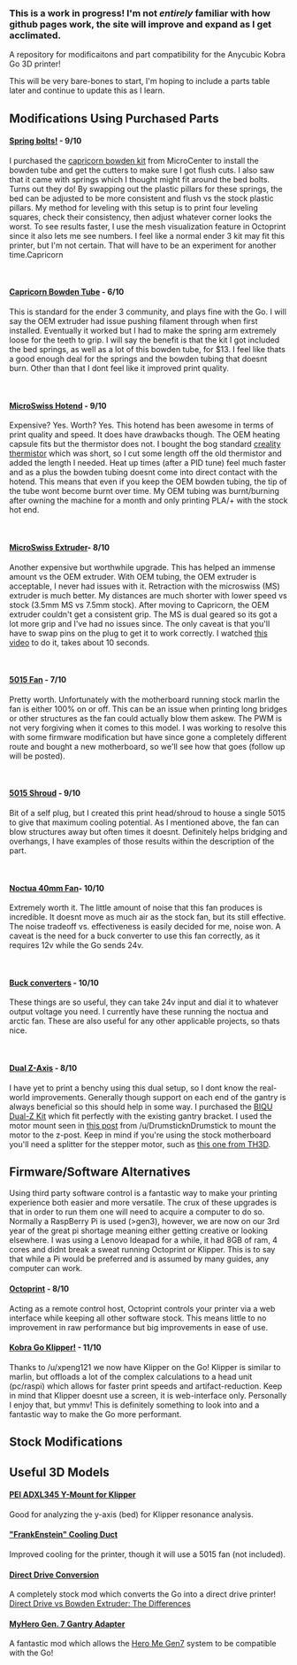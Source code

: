 ### This is a work in progress! I'm not *entirely* familiar with how github pages work, the site will improve and expand as I get acclimated.

A repository for modificaitons and part compatibility for the Anycubic Kobra Go 3D printer!

This will be very bare-bones to start, I'm hoping to include a parts table later and continue to update this as I learn.

## Modifications Using Purchased Parts
#### [Spring bolts!](https://i.imgur.com/kQP23Cj.jpg) \- 9/10

I purchased the [capricorn bowden kit](https://www.microcenter.com/product/659621/Capricorn_Bowden_Tube_Kit_for_Ender_3-3_Pro-3_V2-Ender_5_Series-CR_10_Series) from MicroCenter to install the bowden tube and get the cutters to make sure I got flush cuts. I also saw that it came with springs which I thought might fit around the bed bolts. Turns out they do! By swapping out the plastic pillars for these springs, the bed can be adjusted to be more consistent and flush vs the stock plastic pillars. My method for leveling with this setup is to print four leveling squares, check their consistency, then adjust whatever corner looks the worst. To see results faster, I use the mesh visualization feature in Octoprint since it also lets me see numbers. I feel like a normal ender 3 kit may fit this printer, but I'm not certain. That will have to be an experiment for another time.Capricorn

&#x200B;

#### [Capricorn Bowden Tube](https://www.microcenter.com/product/625642/creality-capricorn-1-meter-bowden-ptfe-tube-(without-pneumatic-connector)) \- 6/10

This is standard for the ender 3 community, and plays fine with the Go. I will say the OEM extruder had issue pushing filament through when first installed. Eventually it worked but I had to make the spring arm extremely loose for the teeth to grip. I will say the benefit is that the kit I got included the  bed springs, as well as a lot of this bowden tube, for $13. I feel like thats a good enough deal for the springs and the bowden tubing that doesnt burn. Other than that I dont feel like it improved print quality.

&#x200B;

#### [MicroSwiss Hotend](https://smile.amazon.com/dp/B0789V2D7C?psc=1&ref=ppx_yo2ov_dt_b_product_details) \- 9/10

Expensive? Yes. Worth? Yes. This hotend has been awesome in terms of print quality and speed. It does have drawbacks though. The OEM heating capsule fits but the thermistor does not. I bought the bog standard [creality thermistor](https://www.microcenter.com/product/625641/Ender-3_Pro_Hotend_Thermistor) which was short, so I cut some length off the old thermistor and added the length I needed. Heat up times (after a PID tune) feel much faster and as a plus the bowden tubing doesnt come into direct contact with the hotend. This means that even if you keep the OEM bowden tubing, the tip of the tube wont become burnt over time. My OEM tubing was burnt/burning after owning the machine for a month and only printing PLA/+ with the stock hot end.

&#x200B;

#### [MicroSwiss Extruder](https://i.imgur.com/nfUMhGk.jpg)\- 8/10

Another expensive but worthwhile upgrade. This has helped an immense amount vs the OEM extruder.  With OEM tubing, the OEM extruder is acceptable, I never had issues with it. Retraction with the microswiss (MS) extruder is much better. My distances are much shorter with lower speed vs stock (3.5mm MS vs 7.5mm stock). After moving to Capricorn, the OEM extruder couldn't get a consistent grip. The MS is dual geared so its got a lot more grip and I've had no issues since. The only caveat is that you'll have to swap pins on the plug to get it to work correctly. I watched [this video](https://www.youtube.com/watch?v=AgyNM7FQrmk) to do it, takes about 10 seconds.

&#x200B;

#### [5015 Fan](https://www.amazon.com/dp/B079BPS9Q8?ref=ppx_yo2ov_dt_b_product_details&th=1) \- 7/10

Pretty worth. Unfortunately with the motherboard running stock marlin the fan is either 100% on or off. This can be an issue when printing long bridges or other structures as the fan could actually blow them askew. The PWM is not very forgiving when it comes to this model. I was working to resolve this with some firmware modification but have since gone a completely different route and bought a new motherboard, so we'll see how that goes (follow up will be posted).

&#x200B;

#### [5015 Shroud](https://www.printables.com/model/348478-monomonster) \- 9/10

Bit of a self plug, but I created this print head/shroud to house a single 5015 to give that maximum cooling potential. As I mentioned above, the fan can blow structures away but often times it doesnt. Definitely helps bridging and overhangs, I have examples of those results within the description of the part.

&#x200B;

#### [Noctua 40mm Fan](https://noctua.at/en/nf-a4x10-flx)\- 10/10

Extremely worth it. The little amount of noise that this fan produces is incredible. It doesnt move as much air as the stock fan, but its still effective. The noise tradeoff vs. effectiveness is easily decided for me, noise won. A caveat is the need for a buck converter to use this fan correctly, as it requires 12v while the Go sends 24v.

&#x200B;

#### [Buck converters](https://www.amazon.com/dp/B07VVXF7YX?psc=1&ref=ppx_yo2ov_dt_b_product_details) \- 10/10

These things are so useful, they can take 24v input and dial it to whatever output voltage you need. I currently have these running the noctua and arctic fan. These are also useful for any other applicable projects, so thats nice.

&#x200B;

#### [Dual Z-Axis](https://biqu.equipment/products/biqu-b1-double-z-axis-upgrade-kit) - 8/10

I have yet to print a benchy using this dual setup, so I dont know the real-world improvements. Generally though support on each end of the gantry is always beneficial so this should help in some way. I purchased the [BIQU Dual-Z Kit](https://www.microcenter.com/product/639846/Dual_Z-Axis_Upgrade_Kit,_T8-8mm_415mm_Lead_Screw_Dual_Z_Step_Motor_42mm_Upgrade_Kit_for_BIQU_B1_3D_Printer) which fit perfectly with the existing gantry bracket. I used the motor mount seen in [this post](https://www.reddit.com/r/anycubic/comments/1083sr2/kobra_neogo_dual_z_mod/) from /u/DrumsticknDrumstick to mount the motor to the z-post. Keep in mind if you're using the stock motherboard you'll need a splitter for the stepper motor, such as [this one from TH3D](https://www.th3dstudio.com/product/dual-z-stepper-motor-adapter-w-cable/).

## Firmware/Software Alternatives
Using third party software control is a fantastic way to make your printing experience both easier and more versatile. The crux of these upgrades is that in order to run them one will need to acquire a computer to do so. Normally a RaspBerry Pi is used (>gen3), however, we are now on our 3rd year of the great pi shortage meaning either getting creative or looking elsewhere. I was using a Lenovo Ideapad for a while, it had 8GB of ram, 4 cores and didnt break a sweat running Octoprint or Klipper. This is to say that while a Pi would be preferred and is assumed by many guides, any computer can work. 

#### [Octoprint](https://octoprint.org/) - 8/10

Acting as a remote control host, Octoprint controls your printer via a web interface while keeping all other software stock. This means little to no improvement in raw performance but big improvements in ease of use. 

#### [Kobra Go Klipper!](https://reddit.com/r/anycubic/comments/10cwm16/install_klipper_on_kobra_go_or_neo/) \- 11/10

Thanks to /u/xpeng121 we now have Klipper on the Go! Klipper is similar to marlin, but offloads a lot of the complex calculations to a head unit (pc/raspi) which allows for faster print speeds and artifact-reduction. Keep in mind that Klipper doesnt use a screen, it is web-interface only. Personally I enjoy that, but ymmv! This is definitely something to look into and a fantastic way to make the Go more performant.

## Stock Modifications

## Useful 3D Models
#### [PEI ADXL345 Y-Mount for Klipper](https://www.printables.com/model/376722-anycubic-vyper-kobra-go-pei-adxl345-y-mount-for-kl)
Good for analyzing the y-axis (bed) for Klipper resonance analysis.

#### ["FrankEnstein" Cooling Duct](https://www.printables.com/model/365458-anycubic-kobra-go-frankenstein-cooling-duct-remix)
Improved cooling for the printer, though it will use a 5015 fan (not included).

#### [Direct Drive Conversion](https://www.printables.com/model/366079-anycubic-kobra-go)
A completely stock mod which converts the Go into a direct drive printer! [Direct Drive vs Bowden Extruder: The Differences](https://all3dp.com/2/direct-vs-bowden-extruder-technology-shootout/) 

#### [MyHero Gen. 7 Gantry Adapter](https://www.printables.com/model/379569-my-hero-v7-anycubic-kobra-go-gantry-and-abl-mount)
A fantastic mod which allows the [Hero Me Gen7](https://www.printables.com/model/39322-hero-me-gen7-master-suite-release-20) system to be compatible with the Go! 
